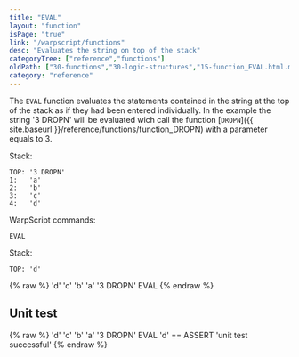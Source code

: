 ```yaml
---
title: "EVAL"
layout: "function"
isPage: "true"
link: "/warpscript/functions"
desc: "Evaluates the string on top of the stack"
categoryTree: ["reference","functions"]
oldPath: ["30-functions","30-logic-structures","15-function_EVAL.html.md"]
category: "reference"
---
```

 

The `EVAL` function evaluates the statements contained in the string at the top of the stack as if they had been entered individually.
In the example the string '3 DROPN' will be evaluated wich call the function [`DROPN`]({{ site.baseurl }}/reference/functions/function_DROPN) with a parameter equals to 3. 

Stack:

    
    TOP: '3 DROPN'
    1:   'a'
    2:   'b'
    3:   'c'
    4:   'd'

WarpScript commands:
    
    EVAL

Stack:

    
    TOP: 'd'

{% raw %}
<warp10-warpscript-widget backend="{{backend}}"  exec-endpoint="{{execEndpoint}}">'d' 'c' 'b' 'a' 
'3 DROPN'
EVAL
</warp10-warpscript-widget>
{% endraw %}


## Unit test ##

{% raw %}
<warp10-warpscript-widget backend="{{backend}}"  exec-endpoint="{{execEndpoint}}">'d' 'c' 'b' 'a' 
'3 DROPN'
EVAL
'd' == ASSERT 
'unit test successful'
</warp10-warpscript-widget>
{% endraw %}       
